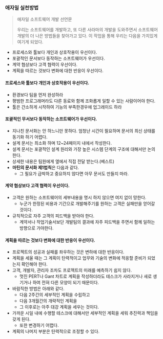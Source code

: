 ### 애자일 실천방법

> 애자일 소프트웨어 개발 선언문
>
> 우리는 소프트웨어를 개발하고, 또 다른 사라마의 개발을 도와주면서 소프트웨어 개발의 더 나은 방법들을 찾아가고 있다. 이 작업을 통해 우리는 다음을 가치있게 여기게 되었다.

* 프로세스와 툴보다 개인과 상호작용이 우선이다.
* 포괄적인 문서보다 동작하는 소프트웨어가 우선이다.
* 계약 협상보다 고객 협력이 우선이다.
* 계획을 따르는 것보다 변화에 대한 반응이 우선이다.



#### 프로세스와 툴보다 개인과 상호작용이 우선이다.

* 환경보다 팀을 먼저 완성하라
* 평범한 프로그래머라도 다른 동료와 함께 조화롭게 일할 수 있는 사람이어야 한다.
* 툴은 간소하게 시작하여 기능의 부족한경우에 업그레이드 하라



#### 포괄적인 무서보다 동작하는 소프트웨어가 우선이다.

* 지나친 문서화는 안 하느니만 못하다. 엄청난 시간이 필요하며 문서의 최신 상태를 동기화 하기 어렵다.
* 설계 문서는 최소화 하며 12~24페이지 내에서 작성한다.
* 설계 문서는 포괄적인 설계 원리와 가장 높은 시스템 단계의 구조에 대해서만 논의 한다.
* 상세한 내용은 팀원에게 옆에서 직접 전달 받는다.(베스트)
* **마틴의 문서화 제1법칙**은 다음과 같다.
  * 그 필요가 급박하고 중요하지 않다면 아무 문서도 만들지 마라.



#### 계약 협상보다 고객 협력이 우선이다.

* 고객은 원하는 소프트웨어의 세부내용을 명시 하지 않으면 여지 없이 망한다.
  * 누군가 한정된 비용과 기간으로 개발해주기를 원하는 고객은 실패만을 얻어갈 것이다.
* 규칙적으로 자주 고객의 피드백을 받아야 한다.
  * 계약서나 작업기술서보단 개발팀의 결과에 자주 피드백을 주면서 함께 일하는 방향으로 가야한다.



#### 계획을 따르는 것보다 변화에 대한 반응이 우선이다.

* 프로젝트의 성공과 실패를 좌우하는 것은 변하에 대한 반응이다.
* 계획을 세울 때는 그 계획이 탄력적이고 업무와 기술의 변화에 적응할 준비가 되었는지 확인해야 한다. 
* 고객, 개발자, 관리자 조차도 프로젝트의 미래를 예측하기 쉽지 않다.
  * 멋진 PERT나 Gant 차트로 계획을 작성하더라도 테스크가 사라지거나 새로 생기거나 하여 전혀 다른 모양이 되기 때문이다.
* 바람직한 방법은 아래와 같다. 
  * 다음 2주간의 세부적인 계획을 수립하고
  * 다음 3개월간의 개략적인 계획을 
  * 그 이후로는 아주 대강 계획을 세우는 것이다.
* 가까운 시일 내에 수행할 테스크에 대해서만 세부적인 계획을 세워 추진력과 책임을 갖게 된다.
  * 또한 변경하기 어렵다.
* 계획의 나머지 부분은 탄력적으로 조정할 수 있다.



